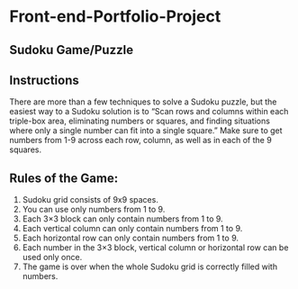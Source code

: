 # Front-end-Portfolio-Project

## Sudoku Game/Puzzle

## Instructions 

There are more than a few techniques to solve a Sudoku puzzle, but the easiest way to a Sudoku solution is to “Scan rows and columns within each triple-box area, eliminating numbers or squares, and finding situations where only a single number can fit into a single square.” 
Make sure to get numbers from 1-9 across each row, column, as well as in each of the 9 squares.
 
## Rules of the Game:
1. Sudoku grid consists of 9x9 spaces.
2. You can use only numbers from 1 to 9.
3. Each 3×3 block can only contain numbers from 1 to 9.
4. Each vertical column can only contain numbers from 1 to 9.
5. Each horizontal row can only contain numbers from 1 to 9.
6. Each number in the 3×3 block, vertical column or horizontal row can be used only once.
7. The game is over when the whole Sudoku grid is correctly filled with numbers.
